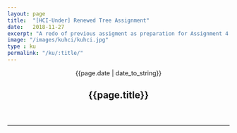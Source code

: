 ```yaml
---
layout: page
title:  "[HCI-Under] Renewed Tree Assignment"
date:   2018-11-27
excerpt: "A redo of previous assigment as preparation for Assignment 4.1.3"
image: "/images/kuhci/kuhci.jpg"
type : ku
permalink: "/ku/:title/"
---
```


<header class="major">
    <span class="date">{{page.date | date_to_string}}</span>
    <h2>{{page.title}}</h2>
</header>
<body>
    <div class="dtree">
    <!-- 
     -->
     <hr>
        <canvas id="newTree" width="800" height="800"></canvas>
        <!-- 
         -->
        <script>
        var idcount = 0;
        function Node(parid, id, name){
            this.parid = parid; //id of parent node
            this.id = id; //id of node
            this.name = name; //name of node
            this.children = []; //store child node in array .push
            this.childcount = 0; //how many children?
            // this.parent = null; //store parent
        }
        function Tree(){ //create new tree
            var root = new Node(-1, 0, 'root'); //parent node set to -1, id 0, name root
            return root
        }
        function addNode(parent, name){ //add node to parent with name
            idcount++; //global id counter
            var adding = new Node(parent, idcount, name); //node to be added
            parent.children.push(adding); //push this node into parent's children array
            parent.childcount++;
            // adding.parent = parent; //new node's parent is parent
            adding.parid = parent.id; //new node's parent id is parent.id
        }
        function searchNode(node, id){
            if(node.id == id){ //if root
                // console.log(node);
                return node;
            }else{ //if not root
                // console.log('else들어옴');
                for(i in node.children){
                    // console.log(i);
                    var search = searchNode(node.children[i], id);
                    if(search != undefined){
                        return search
                    }
                } 
            }  
        }
        function deleteNode(node, id){
            // var del = searchNode(node, id);
            // // console.log('들어옴');
            // console.log(del);
            var del = searchNode(node, id); //node to delete
            // console.log(del.childcount);
            var parent = searchNode(tree, del.parid); //parent of the node to delete
            for(i in parent.children){
                var obj = parent.children[i];
                // console.log(obj.id);
                if(obj.id == id){
                    // console.log('??');
                    parent.children.splice(i,1);
                    idcount--;
                    parent.childcount--;
                }
            }
            // console.log(parent);
            // idcount--;
        }
        var tree = Tree();
        addNode(tree, 'child1');
        addNode(tree, 'child2');
        addNode(tree, 'child3');
        addNode(tree, 'child4');
        addNode(tree.children[0], 'child5');
        addNode(tree.children[0], 'child6');
        addNode(tree.children[0].children[0], 'child7');
        // deleteNode(tree, 5);
        addNode(tree.children[0].children[0], 'child8');
        // addNode(tree.children[1], 'child9');
        console.log(tree);
        //  <!-- Canvas Print -->
        var canvas = document.getElementById('newTree');
        var context = canvas.getContext('2d');
        function printTree(tree, x, y){
            //default x, y
            //default box
            context.beginPath();
            context.rect(x, y, 120, 40);
            context.stroke();
            //default text
            context.fillStyle = "black";
            context.font = "12pt sans-serif";
            context.fillText(tree.name, x+5, y+25);
            for(i in tree.children){
                // console.log(tree.children[i].children.length==0);
                if(tree.children[i].children.length!=0){
                    printTree(tree.children[i], x, y+80);
                    x=x+130;
                }else{
                    printTree(tree.children[i], x, y+80);
                    x=x+130;
                }
            }
            context.closePath();
        }
        function drawTree(tree, x, y){
            console.log(tree.children);
            var cnt = 1;
            for(i in tree.children){
                context.closePath();
                console.log(i);
                context.moveTo(x+60, y+40)
                context.lineTo(x-70+130*(cnt), y+80)
                context.stroke();
                cnt++;
                context.closePath();
            }
            for(i in tree.children){
                drawTree(tree.children[i], x, y+80);
            }
            // context.moveTo(x+60, y+40)
            // context.lineTo(x+60, y+80)
            // context.stroke();
            // context.closPath();
        }
        printTree(tree, 5, 5);
        drawTree(tree, 5, 5);
        </script>
    </div>
</body>